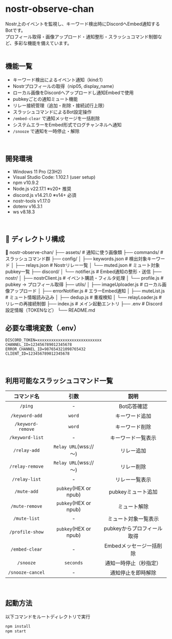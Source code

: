 # nostr-observe-chan
Nostr上のイベントを監視し、キーワード検出時にDiscordへEmbed通知するBotです。<br>
プロフィール取得・画像アップロード・通知整形・スラッシュコマンド制御など、多彩な機能を備えています。<br>
<br>

## 機能一覧
- キーワード検出によるイベント通知（kind:1）
- Nostrプロフィールの取得（nip05, display_name）
- ローカル画像をDiscordへアップロードし通知Embedで使用
- pubkeyごとの通知ミュート機能
- リレー接続管理（追加・削除・接続試行上限）
- スラッシュコマンドによるBot設定操作
- `/embed-clear` で通知メッセージを一括削除
- システムエラーをEmbed形式でログチャンネルへ通知
- `/snooze` で通知を一時停止・解除
<br>

## 開発環境
- Windows 11 Pro (23H2)
- Visual Studio Code: 1.102.1 (user setup)
- npm v10.9.2
- Node.js v22.17.1      ※v20+ 推奨
- discord.js v14.21.0   ※v14+ 必須
- nostr-tools v1.17.0
- dotenv v16.3.1
- ws v8.18.3
<br>

## 📁 ディレクトリ構成
📂 nostr-observe-chan/
 ├── assets/    # 通知に使う画像類
 ├── commands/  # スラッシュコマンド群
 ├── config/
 │    ├── keywords.json  # 検出対象キーワード 
 │    ├── relays.json    # Nostrリレー一覧 
 │    └── muted.json     # ミュート対象pubkey一覧 
 ├── discord/ 
 │    └── notifier.js    # Embed通知の整形・送信 
 ├── nostr/ 
 │    ├── nostrClient.js # イベント購読・フィルタ処理 
 │    └── profile.js     # pubkey → プロフィール取得 
 ├── utils/ 
 │    ├── imageUploader.js  # ローカル画像アップロード
 │    ├── errorNotifier.js  # エラーEmbed通知 
 │    ├── muteList.js       # ミュート情報読み込み 
 │    ├── dedup.js          # 重複検知 
 │    └── relayLoader.js    # リレーの再接続制御 
 ├── index.js       # メイン起動エントリ 
 ├── .env           # Discord設定情報（TOKENなど） 
 └── README.md
<br>

## 必要な環境変数（.env）
```env
DISCORD_TOKEN=xxxxxxxxxxxxxxxxxxxxxxxxxxxx
CHANNEL_ID=123456789012345678
ERROR_CHANNEL_ID=987654321098765432
CLIENT_ID=123456789012345678
```
<br>

## 利用可能なスラッシュコマンド一覧
|コマンド名|引数|説明|
:-:|:-:|:-:
|`/ping`|-|Bot応答確認
|`/keyword-add`|`word`|キーワード追加
|`/keyword-remove`|`word`|キーワード削除
|`/keyword-list`|-|キーワード一覧表示
|`/relay-add`|`Relay URL`(wss://～)|リレー追加
|`/relay-remove`|`Relay URL`(wss://～)|リレー削除
|`/relay-list`|-|リレー一覧表示
|`/mute-add`|`pubkey`(HEX or npub)|pubkeyミュート追加
|`/mute-remove`|`pubkey`(HEX or npub)|ミュート解除
|`/mute-list`|-|ミュート対象一覧表示
|`/profile-show`|`pubkey`(HEX or npub)|pubkeyからプロフィール取得
|`/embed-clear`|-|Embedメッセージ一括削除
|`/snooze`|`seconds`|通知一時停止（秒指定）
|`/snooze-cancel`|-|通知停止を即時解除
<br>

## 起動方法
以下コマンドをルートディレクトリで実行
```Bash
npm install
npm start
```

